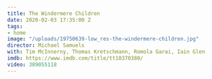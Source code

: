 ```yaml
---
title: The Windermere Children
date: 2020-02-03 17:35:00 Z
tags:
- home
image: "/uploads/19750639-low_res-the-windermere-children.jpg"
director: Michael Samuels
with: Tim McInnerny, Thomas Kretschmann, Romola Garai, Iain Glen
imdb: https://www.imdb.com/title/tt10370380/
video: 389055118
---
```


